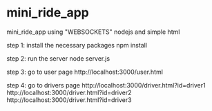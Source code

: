 # mini_ride_app
mini_ride_app using "WEBSOCKETS" nodejs and simple html 

step 1: install the necessary packages
    npm install

step 2: run the server
    node server.js

step 3: go to user page
    http://localhost:3000/user.html

step 4: go to drivers page
    http://localhost:3000/driver.html?id=driver1
    http://localhost:3000/driver.html?id=driver2
    http://localhost:3000/driver.html?id=driver3

    